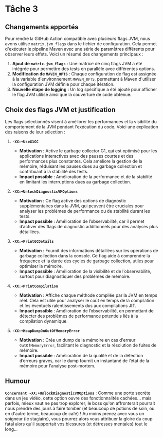 # Tâche 3

## Changements apportés

Pour rendre la GitHub Action compatible avec plusieurs flags JVM, nous avons utilisé `matrix.jvm_flags` dans le fichier de configuration. Cela permet d'exécuter le pipeline Maven avec une série de paramètres différents pour observer leurs effets. Voici un résumé des changements principaux :

1. **Ajout de `matrix.jvm_flags`** : Une matrice de cinq flags JVM a été intégrée pour permettre des tests en parallèle avec différentes options.
2. **Modification de `MAVEN_OPTS`** : Chaque configuration de flag est assignée à la variable d'environnement `MAVEN_OPTS`, permettant à Maven d'utiliser la configuration JVM définie pour chaque itération.
3. **Nouvelle étape de logging** : Un log spécifique a été ajouté pour afficher le flag JVM utilisé ainsi que la couverture de code obtenue.

## Choix des flags JVM et justification

Les flags sélectionnés visent à améliorer les performances et la visibilité du comportement de la JVM pendant l'exécution du code. Voici une explication des raisons de leur sélection :

1. **`-XX:+UseG1GC`**  
   - **Motivation** : Active le garbage collector G1, qui est optimisé pour les applications interactives avec des pauses courtes et des performances plus constantes. Cela améliore la gestion de la mémoire, réduisant les pauses dues au garbage collection et contribuant à la stabilité des tests.
   - **Impact possible** : Amélioration de la performance et de la stabilité en limitant les interruptions dues au garbage collection.

2. **`-XX:+UnlockDiagnosticVMOptions`**  
   - **Motivation** : Ce flag active des options de diagnostic supplémentaires dans la JVM, qui peuvent être cruciales pour analyser les problèmes de performance ou de stabilité durant les tests.
   - **Impact possible** : Amélioration de l’observabilité, car il permet d’activer des flags de diagnostic additionnels pour des analyses plus détaillées.

3. **`-XX:+PrintGCDetails`**  
   - **Motivation** : Fournit des informations détaillées sur les opérations de garbage collection dans la console. Ce flag aide à comprendre la fréquence et la durée des cycles de garbage collection, utiles pour optimiser la mémoire.
   - **Impact possible** : Amélioration de la visibilité et de l’observabilité, surtout pour diagnostiquer des problèmes de mémoire.

4. **`-XX:+PrintCompilation`**  
   - **Motivation** : Affiche chaque méthode compilée par la JVM en temps réel. Cela est utile pour analyser le coût en temps de la compilation et les éventuels ralentissements dus aux compilations JIT.
   - **Impact possible** : Amélioration de l’observabilité, en permettant de détecter des problèmes de performance potentiels liés à la compilation dynamique.

5. **`-XX:+HeapDumpOnOutOfMemoryError`**  
   - **Motivation** : Crée un dump de la mémoire en cas d'erreur `OutOfMemoryError`, facilitant le diagnostic et la résolution de fuites de mémoire.
   - **Impact possible** : Amélioration de la qualité et de la détection d’erreurs graves, car le dump fournit un instantané de l’état de la mémoire pour l'analyse post-mortem.

## Humour

**`Concernant -XX:+UnlockDiagnosticVMOptions`** : Comme une porte secrète dans un jeu vidéo, cette option ouvre des fonctionnalités cachées... mais parfois, mieux vaut ne pas trop explorer; le boss qu'on affronterait pourrait nous prendre des jours à faire tomber (et beaucoup de potions de soin, ou en d'autre terme, beaucoup de café) ! Au moins prenez avec vous un soigneur (le stagiaire), vous pourrez alors vous attribuer la gloire du coup fatal alors qu'il supportait vos blessures (et détresses mentales) tout le long...